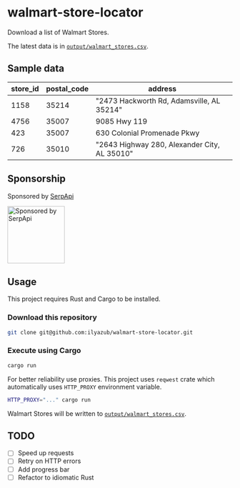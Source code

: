 # walmart-store-locator

Download a list of Walmart Stores.

The latest data is in [`output/walmart_stores.csv`](https://raw.githubusercontent.com/ilyazub/walmart-store-locator/master/output/walmart_stores.csv).

## Sample data

| store_id|postal_code|address|
|-|-|-|
|1158|35214|"2473 Hackworth Rd, Adamsville, AL 35214"
|4756|35007|9085 Hwy 119
|423|35007|630 Colonial Promenade Pkwy
|726|35010|"2643 Highway 280, Alexander City, AL 35010"

## Sponsorship

Sponsored by [SerpApi](https://serpapi.com)

<a href="https://serpapi.com">
  <img src="https://user-images.githubusercontent.com/282605/142473823-98830f92-b5e9-4d05-8fd1-27114da4a478.png"
       alt="Sponsored by SerpApi" width="128" height="128">
</a>

## Usage

This project requires Rust and Cargo to be installed. 

### Download this repository

```bash
git clone git@github.com:ilyazub/walmart-store-locator.git
```

### Execute using Cargo

```bash
cargo run
```

For better reliability use proxies. This project uses `reqwest` crate which automatically uses `HTTP_PROXY` environment variable.

```bash
HTTP_PROXY="..." cargo run
```

Walmart Stores will be written to [`output/walmart_stores.csv`](https://raw.githubusercontent.com/ilyazub/walmart-store-locator/master/output/walmart_stores.csv).

## TODO

- [ ] Speed up requests
- [ ] Retry on HTTP errors
- [ ] Add progress bar
- [ ] Refactor to idiomatic Rust
